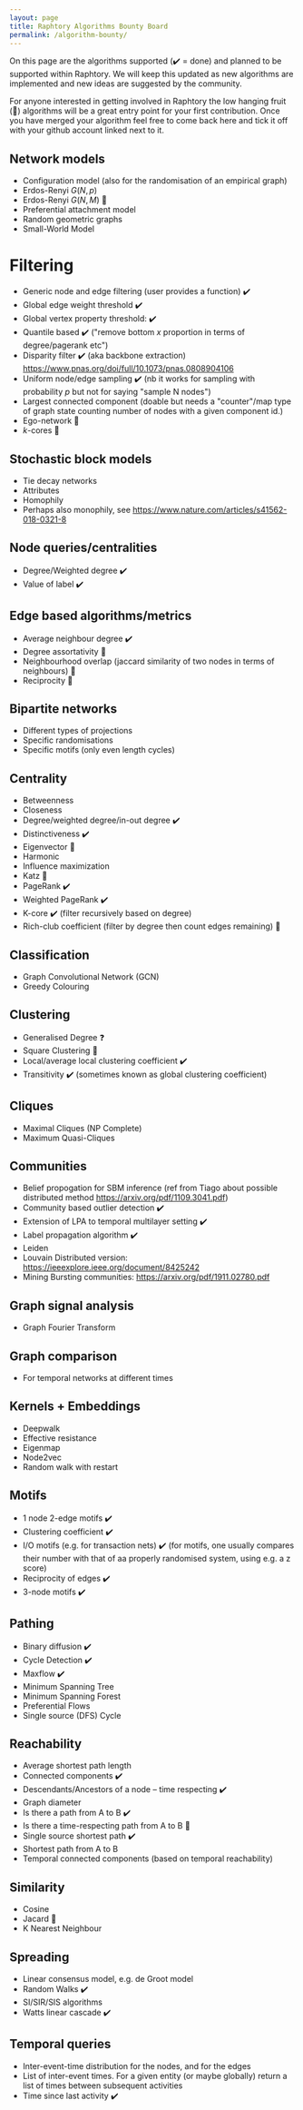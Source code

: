 ```yaml
---
layout: page
title: Raphtory Algorithms Bounty Board
permalink: /algorithm-bounty/
---
```


On this page are the algorithms supported (:heavy_check_mark: = done) and planned to be supported within Raphtory. We will keep this updated as new algorithms are implemented and new ideas are suggested by the community.

For anyone interested in getting involved in Raphtory the low hanging fruit (:grapes:) algorithms will be a great entry point for your first contribution. Once you have merged your algorithm feel free to come back here and tick it off with your github account linked next to it.

## Network models
* Configuration model (also for the randomisation of an empirical graph)
* Erdos-Renyi $G(N,p)$
* Erdos-Renyi $G(N,M)$ :grapes: 
* Preferential attachment model
* Random geometric graphs
* Small-World Model

# Filtering
* Generic node and edge filtering (user provides a function) :heavy_check_mark: 
* Global edge weight threshold :heavy_check_mark: 
* Global vertex property threshold: :heavy_check_mark: 
* Quantile based :heavy_check_mark: ("remove bottom $x$ proportion in terms of degree/pagerank etc") 
* Disparity filter :heavy_check_mark: (aka backbone extraction) https://www.pnas.org/doi/full/10.1073/pnas.0808904106
* Uniform node/edge sampling :heavy_check_mark: (nb it works for sampling with probability $p$ but not for saying "sample N nodes")
* Largest connected component (doable but needs a "counter"/map type of graph state counting number of nodes with a given component id.)
* Ego-network :grapes: 
* $k$-cores :grapes: 

## Stochastic block models
* Tie decay networks  
* Attributes
* Homophily
* Perhaps also monophily, see https://www.nature.com/articles/s41562-018-0321-8 

## Node queries/centralities
* Degree/Weighted degree :heavy_check_mark: 
* Value of label :heavy_check_mark: 

## Edge based algorithms/metrics
* Average neighbour degree :heavy_check_mark: 
* Degree assortativity :grapes: 
* Neighbourhood overlap (jaccard similarity of two nodes in terms of neighbours) :grapes: 
* Reciprocity :grapes:

## Bipartite networks
* Different types of projections 
* Specific randomisations 
* Specific motifs (only even length cycles) 

## Centrality
* Betweenness 
* Closeness 
* Degree/weighted degree/in-out degree  :heavy_check_mark: 
* Distinctiveness :heavy_check_mark: 
* Eigenvector :grapes: 
* Harmonic 
* Influence maximization
* Katz :grapes: 
* PageRank :heavy_check_mark: 
* Weighted PageRank :heavy_check_mark: 
* K-core :heavy_check_mark: (filter recursively based on degree)
* Rich-club coefficient (filter by degree then count edges remaining) :grapes: 

## Classification
* Graph Convolutional Network (GCN) 
* Greedy Colouring 

## Clustering
* Generalised Degree :question: 
* Square Clustering :grapes: 
* Local/average local clustering coefficient :heavy_check_mark: 
* Transitivity :heavy_check_mark: (sometimes known as global clustering coefficient)

## Cliques
* Maximal Cliques (NP Complete)
* Maximum Quasi-Cliques 

## Communities
* Belief propogation for SBM inference (ref from Tiago about possible distributed  method https://arxiv.org/pdf/1109.3041.pdf) 
* Community based outlier detection :heavy_check_mark: 
* Extension of LPA to temporal multilayer setting :heavy_check_mark: 
* Label propagation algorithm :heavy_check_mark: 
* Leiden 
* Louvain Distributed version: https://ieeexplore.ieee.org/document/8425242
* Mining Bursting communities: https://arxiv.org/pdf/1911.02780.pdf

## Graph signal analysis
* Graph Fourier Transform 

## Graph comparison
* For temporal networks at different times 

## Kernels + Embeddings
* Deepwalk 
* Effective resistance 
* Eigenmap 
* Node2vec 
* Random walk with restart 

## Motifs
* 1 node 2-edge motifs :heavy_check_mark: 
* Clustering coefficient :heavy_check_mark: 
* I/O motifs (e.g. for transaction nets) :heavy_check_mark: (for motifs, one usually compares their number with that of aa properly randomised system, using e.g. a z score) 
* Reciprocity of edges :heavy_check_mark: 
* 3-node motifs :heavy_check_mark: 

## Pathing
* Binary diffusion :heavy_check_mark: 
* Cycle Detection :heavy_check_mark: 
* Maxflow :heavy_check_mark:
* Minimum Spanning Tree 
* Minimum Spanning Forest 
* Preferential Flows 
* Single source (DFS) Cycle 

## Reachability
* Average shortest path length 
* Connected components :heavy_check_mark: 
* Descendants/Ancestors of a node – time respecting :heavy_check_mark: 
* Graph diameter 
* Is there a path from A to B :heavy_check_mark: 
* Is there a time-respecting path from A to B :grapes: 
* Single source shortest path :heavy_check_mark: 
* Shortest path from A to B 
* Temporal connected components (based on temporal reachability) 

## Similarity
* Cosine 
* Jacard :grapes: 
* K Nearest Neighbour

## Spreading
* Linear consensus model, e.g. de Groot model 
* Random Walks :heavy_check_mark: 
* SI/SIR/SIS algorithms 
* Watts linear cascade :heavy_check_mark: 

## Temporal queries 
* Inter-event-time distribution for the nodes, and for the edges 
* List of inter-event times. For a given entity (or maybe globally) return a list of times between subsequent activities 
* Time since last activity :heavy_check_mark: 
